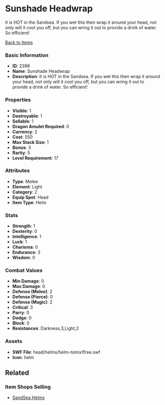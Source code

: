 # Sunshade Headwrap

It is HOT in the Sandsea.  If you wet this then wrap it around your head, not only will it cool you off, but you can wring it out to provide a drink of water.  So efficient!

[Back to Items](../items.md)

### Basic Information

- **ID**: 2396
- **Name**: Sunshade Headwrap
- **Description**: It is HOT in the Sandsea.  If you wet this then wrap it around your head, not only will it cool you off, but you can wring it out to provide a drink of water.  So efficient!

### Properties

- **Visible**: 1
- **Destroyable**: 1
- **Sellable**: 1
- **Dragon Amulet Required**: 0
- **Currency**: 2
- **Cost**: 550
- **Max Stack Size**: 1
- **Bonus**: 3
- **Rarity**: 5
- **Level Requirement**: 17

### Attributes

- **Type**: Melee
- **Element**: Light
- **Category**: 2
- **Equip Spot**: Head
- **Item Type**: Helm

### Stats

- **Strength**: 1
- **Dexterity**: 0
- **Intelligence**: 1
- **Luck**: 1
- **Charisma**: 0
- **Endurance**: 3
- **Wisdom**: 0

### Combat Values

- **Min Damage**: 0
- **Max Damage**: 0
- **Defense (Melee)**: 2
- **Defense (Pierce)**: 0
- **Defense (Magic)**: 2
- **Critical**: 3
- **Parry**: 0
- **Dodge**: 0
- **Block**: 0
- **Resistances**: Darkness,3,Light,2

### Assets

- **SWF File**: head/helms/helm-tomix1free.swf
- **Icon**: helm

## Related

### Item Shops Selling

- [SandSea Helms](../item-shops/100-sandsea-helms.md)

